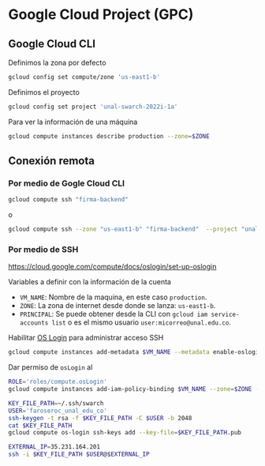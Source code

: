 # Google Cloud Project (GPC)
## Google Cloud CLI
Definimos la zona por defecto
```bash
gcloud config set compute/zone 'us-east1-b'
```

Definimos el proyecto
```bash
gcloud config set project 'unal-swarch-2022i-1a'
```

Para ver la información de una máquina
```bash
gcloud compute instances describe production --zone=$ZONE
```
## Conexión remota
### Por medio de Gogle Cloud CLI
```bash
gcloud compute ssh "firma-backend"
```
o
```bash
gcloud compute ssh --zone "us-east1-b" "firma-backend"  --project "unal-swarch-2022i-1a"
```
### Por medio de SSH
https://cloud.google.com/compute/docs/oslogin/set-up-oslogin

Variables a definir con la información de la cuenta 
* `VM_NAME`: Nombre de la maquina, en este caso `production`.
* `ZONE`: La zona de internet desde donde se lanza: `us-east1-b`.
* `PRINCIPAL`: Se puede obtener desde la CLI con `gcloud iam service-accounts list` o es el mismo usuario `user:micorreo@unal.edu.co`.

Habilitar [OS Login](https://cloud.google.com/compute/docs/oslogin) para administrar acceso SSH
```bash
gcloud compute instances add-metadata $VM_NAME --metadata enable-oslogin=TRUE --zone=$ZONE
```

Dar permiso de `osLogin` al 
```bash
ROLE='roles/compute.osLogin'
gcloud compute instances add-iam-policy-binding $VM_NAME --zone=$ZONE --member=$PRINCIPAL --role=$ROLE
```

```bash
KEY_FILE_PATH=~/.ssh/swarch
USER='faroseroc_unal_edu_co'
ssh-keygen -t rsa -f $KEY_FILE_PATH -C $USER -b 2048
cat $KEY_FILE_PATH 
gcloud compute os-login ssh-keys add --key-file=$KEY_FILE_PATH.pub
```

```bash
EXTERNAL_IP=35.231.164.201
ssh -i $KEY_FILE_PATH $USER@$EXTERNAL_IP
```